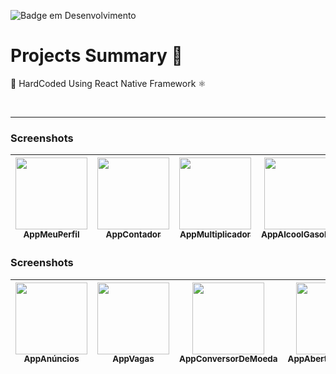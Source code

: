 ![Badge em Desenvolvimento](http://img.shields.io/static/v1?label=STATUS&message=EM%20DESENVOLVIMENTO&color=GREEN&style=for-the-badge)

<h1>Projects Summary 📝</h1>
<p>💅 HardCoded Using React Native Framework ⚛︎ </p>
<br>

<hr>

<h3>Screenshots</h3>

| [<img src="https://drive.google.com/uc?id=14o_AOfQ5ADct8Y2_O7zlwS8nBeh2_zk8" width=115><br><sub>AppMeuPerfil</sub>](https://github.com/JeremiasAlgonz) |  [<img src="https://drive.google.com/uc?id=1kEAoJTxA9sWRRhrUfx3TkwhNpS4cSIp5" width=115><br><sub>AppContador</sub>](https://github.com/JeremiasAlgonz) |  [<img src="https://drive.google.com/uc?id=1ZIT3tuI9YzN3uJ0xJDybPgPCCMyM41T0" width=115><br><sub>AppMultiplicador</sub>](https://github.com/JeremiasAlgonz) | [<img src="https://drive.google.com/uc?id=1O6pv_geYGzF2-W-WF1L19gj13DhUQek6" width=115><br><sub>AppAlcoolGasolina</sub>](https://github.com/JeremiasAlgonz) |  [<img src="https://drive.google.com/uc?id=1p5QQsE2x1S9-CHwoSGI7EEa5qVZrEHfb" width=115><br><sub>AppCalculoIMC</sub>](https://github.com/JeremiasAlgonz) |  [<img src="https://drive.google.com/uc?id=1rkIsEn_61m8lH45vlXrGx-NggdJVnKdl" width=115><br><sub>AppNúmeroAleatório</sub>](https://github.com/JeremiasAlgonz) |  [<img src="https://drive.google.com/uc?id=1jHJYop7NMGb8y7Kq_IY297-uETg-uANu" width=115><br><sub>AppContaBancária</sub>](https://github.com/JeremiasAlgonz) |
| :---: | :---: | :---: | :---: | :---: | :---: | :---: |


<h3>Screenshots</h3>

| [<img src="https://drive.google.com/uc?id=1XgLFcYNK9RB5NMFt3jb6w2_h7Guqr0JG" width=115><br><sub>AppAnúncios</sub>](https://github.com/JeremiasAlgonz) |  [<img src="https://drive.google.com/uc?id=1d2AxIfADrnG09a-EYw-DqRmJLd9eIY5f" width=115><br><sub>AppVagas</sub>](https://github.com/JeremiasAlgonz) |  [<img src="https://drive.google.com/uc?id=1ONxVbZ-1HspqO9IGwBMEGDcVcVIsWWWs" width=115><br><sub>AppConversorDeMoeda</sub>](https://github.com/JeremiasAlgonz) | [<img src="https://drive.google.com/uc?id=1GECH_d_KwLSh061MCswwFohI03MU9cF0" width=115><br><sub>AppAberturaContaV2</sub>](https://github.com/JeremiasAlgonz) |  [<img src="https://drive.google.com/uc?id=1SopgErikkDzcdlM5HpftkD2WMj0n0-8a" width=115><br><sub>AppMeuPerfilV2</sub>](https://github.com/JeremiasAlgonz) |  [<img src="https://drive.google.com/uc?id=1DADMZ3BfgzzqeKTelJPYw9SxQyv9GXiO" width=115><br><sub>AppMeuPerfilV3</sub>](https://github.com/JeremiasAlgonz) |  [<img src="https://drive.google.com/uc?id=1PJVZ-9ZiC2aHWx_o-_FzdiltFa2uLdyp" width=115><br><sub>AppContaBancária</sub>](https://github.com/JeremiasAlgonz) |
| :---: | :---: | :---: | :---: | :---: | :---: | :---: |
